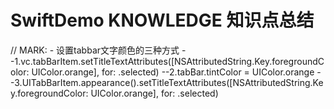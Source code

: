 # SwiftDemo KNOWLEDGE 知识点总结
// MARK: - 设置tabbar文字颜色的三种方式
--1.vc.tabBarItem.setTitleTextAttributes([NSAttributedString.Key.foregroundColor:
UIColor.orange], for: .selected)
--2.tabBar.tintColor = UIColor.orange
--3.UITabBarItem.appearance().setTitleTextAttributes([NSAttributedString.Key.foregroundColor: UIColor.orange], for: .selected)

